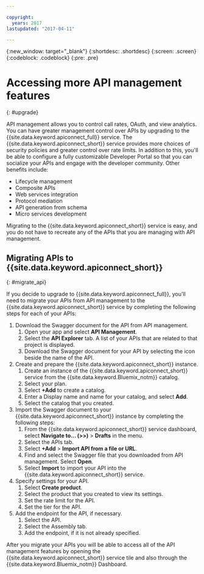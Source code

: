 ```yaml
---

copyright:
  years: 2017
lastupdated: "2017-04-11"

---
```



{:new_window: target="_blank"}
{:shortdesc: .shortdesc}
{:screen: .screen}
{:codeblock: .codeblock}
{:pre: .pre}

# Accessing more API management features
{: #upgrade}

API management allows you to control call rates, OAuth, and view analytics. You can have greater management control over APIs by upgrading to the {{site.data.keyword.apiconnect_full}} service. The {{site.data.keyword.apiconnect_short}} service provides more choices of security policies and greater control over rate limits. In addition to this, you'll be able to configure a fully customizable Developer Portal so that you can socialize your APIs and engage with the developer community. Other benefits include:
* Lifecycle management
* Composite APIs
* Web services integration
* Protocol mediation
* API generation from schema
* Micro services development

Migrating to the {{site.data.keyword.apiconnect_short}} service is easy, and you do not have to recreate any of the APIs that you are managing with API management.

## Migrating APIs to {{site.data.keyword.apiconnect_short}}
{: #migrate_api}

If you decide to upgrade to {{site.data.keyword.apiconnect_full}}, you'll need to migrate your APIs from API management to the {{site.data.keyword.apiconnect_short}} service by completing the following steps for each of your APIs: 

1. Download the Swagger document for the API from API management.
    1. Open your app and select **API Management**.
	2. Select the **API Explorer** tab. A list of your APIs that are related to that project is displayed.
    2. Download the Swagger document for your API by selecting the icon beside the name of the API.
2. Create and prepare the {{site.data.keyword.apiconnect_short}} instance. 
    1. Create an instance of the {{site.data.keyword.apiconnect_short}} service from the {{site.data.keyword.Bluemix_notm}} catalog.
	2. Select your plan.
	3. Select **+Add** to create a catalog.
	4. Enter a Display name and name for your catalog, and select **Add**.
	5. Select the catalog that you created.
3. Import the Swagger document to your {{site.data.keyword.apiconnect_short}} instance by completing the following steps:
	1. From the {{site.data.keyword.apiconnect_short}} service dashboard, select **Navigate to... (>>)** > **Drafts** in the menu.
	2. Select the APIs tab.
	3. Select **+Add** > **Import API from a file or URL**.
	4. Find and select the Swagger file that you downloaded from API management. Select **Open**.
	5. Select **Import** to import your API into the {{site.data.keyword.apiconnect_short}} service.
4. Specify settings for your API.
    1. Select **Create product**.
	2. Select the product that you created to view its settings.
	3. Set the rate limit for the API.
	4. Set the tier for the API.
5. Add the endpoint for the API, if necessary.
    1. Select the API.
	2. Select the Assembly tab.
	3. Add the endpoint, if it is not already specified.
	
 After you migrate your APIs you will be able to access all of the API management features by opening the {{site.data.keyword.apiconnect_short}} service tile and also through the {{site.data.keyword.Bluemix_notm}} Dashboard. 

 
